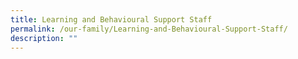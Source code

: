 ```yaml
---
title: Learning and Behavioural Support Staff
permalink: /our-family/Learning-and-Behavioural-Support-Staff/
description: ""
---
```

